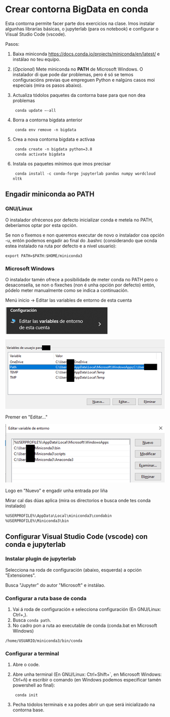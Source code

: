 # Crear contorna BigData en conda

Esta contorna permite facer parte dos exercicios na clase. Imos instalar algunhas librarías básicas, o jupyterlab (para os notebook) e configurar o Visual Studio Code (vscode).

Pasos:

1. Baixa miniconda <https://docs.conda.io/projects/miniconda/en/latest/> e instálao no teu equipo.
2. (*Opcional*) Mete miniconda no **PATH** de Microsoft Windows. O instalador di que pode dar problemas, pero é só se temos configuracións previas que empreguen Python e nalgúns casos moi especiais (mira os pasos abaixo).
3. Actualiza tódolos paquetes da contorna base para que non dea problemas

        conda update –-all

4. Borra a contorna bigdata anterior

        conda env remove -n bigdata

5. Crea a nova contorna bigdata e actívaa

        conda create -n bigdata python=3.8
        conda activate bigdata

6. Instala os paquetes mínimos que imos precisar

        conda install -c conda-forge jupyterlab pandas numpy wordcloud nltk


## Engadir miniconda ao PATH

### GNU/Linux 

O instalador ofrécenos por defecto inicializar conda e metela no PATH, deberíamos optar por esta opción.

Se non o fixemos e non queremos executar de novo o instalador coa opción -u, entón podemos engadir ao final do .bashrc (considerando que ocnda estea instalado na ruta por defecto e a nivel usuario):

~~~~
export PATH=$PATH:$HOME/miniconda3
~~~~

### Microsoft Windows

O instalador tamén ofrece a posibilidade de meter conda no PATH pero o desaconsella, se non o fixeches (non é unha opción por defecto) entón, pódelo meter manualmente como se indica a continuación.

Menú inicio -> Editar las variables de entorno de esta cuenta

![Opción do menú inicio](images/conda-0/0-vars-contorna.png "Editar las variables de entorno de esta cuenta")

![Variables](images/conda-0/1-path.png "Variable PATH usaurio ou sistema")

Premer en "Editar..."

![Editando variables](images/conda-0/2-path.png "Editando variable")

Logo en "Nuevo" e engadir unha entrada por liña

Mirar cal das dúas aplica (mira os directorios e busca onde tes conda instalado)
~~~~
%USERPROFILE%\AppData\Local\miniconda3\condabin
%USERPROFILE%\Miniconda3\bin
~~~~

## Configurar Visual Studio Code (vscode) con conda e jupyterlab

### Instalar plugin de jupyterlab

Selecciona na roda de configuración (abaixo, esquerda) a opción "Extensiones".

Busca "Jupyter" do autor "Microsoft" e instálao.

### Configurar a ruta base de conda

1. Vai á roda de configuración e selecciona configuración (En GNU/Linux: Ctrl+,).
2. Busca `conda path`.
3. No cadro pon a ruta ao executable de conda (conda.bat en Microsoft Windows)

~~~~
/home/USUARIO/miniconda3/bin/conda
~~~~

### Configurar a terminal


1. Abre o code.
2. Abre unha terminal (En GNU/Linux: Ctrl+Shift+`, en Microsoft Windows: Ctrl+ñ) e escribir o comando (en Windows podemos especificar tamén powershell ao final):

        conda init


3. Pecha tódolos terminais e xa podes abrir un que será inicializado na contorna base.